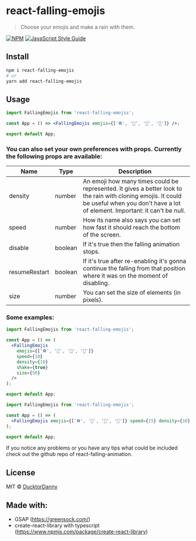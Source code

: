 # react-falling-emojis

> Choose your emojis and make a rain with them.

[![NPM](https://img.shields.io/npm/v/react-falling-emojis.svg)](https://www.npmjs.com/package/react-falling-emojis) [![JavaScript Style Guide](https://img.shields.io/badge/code_style-standard-brightgreen.svg)](https://standardjs.com)

## Install

```bash
npm i react-falling-emojis
# or
yarn add react-falling-emojis
```

## Usage

```jsx
import FallingEmojis from 'react-falling-emojis';

const App = () => <FallingEmojis emojis={['⚽️', '🦆', '🎉', '👻']} />;

export default App;
```

### You can also set your own preferences with props. Currently the following props are available:

| Name          | Type    | Description                                                                                                                                                                                 |
| ------------- | ------- | ------------------------------------------------------------------------------------------------------------------------------------------------------------------------------------------- |
| density       | number  | An emoji how many times could be represented. It gives a better look to the rain with cloning emojis. It could be useful when you don't have a lot of element. Important: it can't be null. |
| speed         | number  | How its name also says you can set how fast it should reach the bottom of the screen.                                                                                                       |
| disable       | boolean | If it's true then the falling animation stops.                                                                                                                                              |
| resumeRestart | boolean | If it's true after re-enabling it's gonna continue the falling from that position where it was on the moment of disabling.                                                                  |
| size          | number  | You can set the size of elements (in pixels).                                                                                                                                               |

### Some examples:

```jsx
import FallingEmojis from 'react-falling-emojis';

const App = () => (
  <FallingEmojis
    emojis={['⚽️', '🦆', '🎉', '👻']}
    speed={10}
    density={10}
    shake={true}
    size={50}
  />
);

export default App;
```

```jsx
import FallingEmojis from 'react-falling-emojis';

const App = () => (
  <FallingEmojis emojis={['⚽️', '🦆', '🎉', '👻']} speed={15} density={10} />
);

export default App;
```

If you notice any problems or you have any tips what could be included check out the github repo of react-falling-animation.

## License

MIT © [DucktorDanny](https://github.com/DucktorDanny)

## Made with:

- GSAP (https://greensock.com/)
- create-react-library with typescript (https://www.npmjs.com/package/create-react-library)
